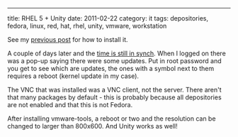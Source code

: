 ---
title: RHEL 5 + Unity
date: 2011-02-22
category: it
tags: depositories, fedora, linux, red, hat, rhel, unity, vmware, workstation

See my [previous post](http://www.guldmyr.com/blog/red-hat-enterprise-linuxrhel-in-vmware-workstation/) for how to install it.

A couple of days later and the [time is still in synch](http://www.guldmyr.com/blog/time-sync-for-linux-vms-in-vmware-workstation/ "rhel synch vmware workstation"). When I logged on there was a pop-up saying there were some updates. Put in root password and you get to see which are updates, the ones with a symbol next to them requires a reboot (kernel update in my case).

The VNC that was installed was a VNC client, not the server. There aren't that many packages by default - this is probably because all depositories are not enabled and that this is not Fedora.

After installing vmware-tools, a reboot or two and the resolution can be changed to larger than 800x600. And Unity works as well!
